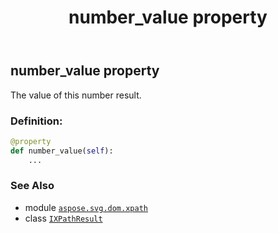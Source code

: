 ﻿---
title: number_value property
second_title: Aspose.SVG for Python via .NET API References
description: 
type: docs
weight: 70
url: /python-net/aspose.svg.dom.xpath/ixpathresult/number_value/
is_root: false
---

## number_value property


The value of this number result.
### Definition:
```python
@property
def number_value(self):
    ...
```

### See Also
* module [`aspose.svg.dom.xpath`](../../)
* class [`IXPathResult`](/svg/python-net/aspose.svg.dom.xpath/ixpathresult)
